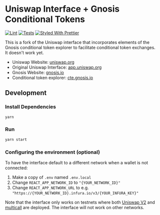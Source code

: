 # Uniswap Interface + Gnosis Conditional Tokens

[![Lint](https://github.com/Uniswap/uniswap-interface/workflows/Lint/badge.svg)](https://github.com/Uniswap/uniswap-interface/actions?query=workflow%3ALint)
[![Tests](https://github.com/Uniswap/uniswap-interface/workflows/Tests/badge.svg)](https://github.com/Uniswap/uniswap-interface/actions?query=workflow%3ATests)
[![Styled With Prettier](https://img.shields.io/badge/code_style-prettier-ff69b4.svg)](https://prettier.io/)

This is a fork of the Uniswap interface that incorporates elements of the Gnosis conditional token explorer to facilitate conditional token exchanges. It doesn't work yet.

- Uniswap Website: [uniswap.org](https://uniswap.org/)
- Original Uniswap Interface: [app.uniswap.org](https://app.uniswap.org)
- Gnosis Website: [gnosis.io](https://gnosis.io/)
- Conditional token explorer: [cte.gnosis.io](https://cte.gnosis.io/)


## Development

### Install Dependencies

```bash
yarn
```

### Run

```bash
yarn start
```

### Configuring the environment (optional)

To have the interface default to a different network when a wallet is not connected:

1. Make a copy of `.env` named `.env.local`
2. Change `REACT_APP_NETWORK_ID` to `"{YOUR_NETWORK_ID}"`
3. Change `REACT_APP_NETWORK_URL` to e.g. `"https://{YOUR_NETWORK_ID}.infura.io/v3/{YOUR_INFURA_KEY}"` 

Note that the interface only works on testnets where both 
[Uniswap V2](https://uniswap.org/docs/v2/smart-contracts/factory/) and 
[multicall](https://github.com/makerdao/multicall) are deployed.
The interface will not work on other networks.

<!-- ## Contributions

**Please open all pull requests against the `master` branch.** 
CI checks will run against all PRs. -->

